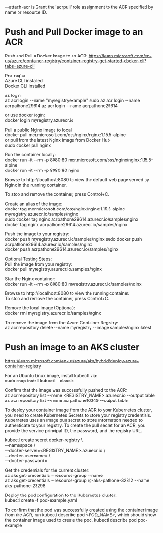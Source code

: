 --attach-acr is Grant the 'acrpull' role assignment to the ACR specified by name or resource ID.


# Push and Pull Docker image to an ACR  

Push and Pull a Docker Image to an ACR: https://learn.microsoft.com/en-us/azure/container-registry/container-registry-get-started-docker-cli?tabs=azure-cli  

Pre-req's:  
Azure CLI installed  
Docker CLI installed  

az login  
az acr login --name "myregistryexample" 
sudo az acr login --name acrpathone29614
az acr login --name acrpathone29614

or use docker login:  
docker login myregistry.azurecr.io  

Pull a public Nginx image to local:  
docker pull mcr.microsoft.com/oss/nginx/nginx:1.15.5-alpine  
or pull from the latest Nginx image from Docker Hub    
sudo docker pull nginx

Run the container locally:  
docker run -it --rm -p 8080:80 mcr.microsoft.com/oss/nginx/nginx:1.15.5-alpine   
docker run -it --rm -p 8080:80 nginx 

Browse to http://localhost:8080 to view the default web page served by Nginx in the running container.  

To stop and remove the container, press Control+C.  

Create an alias of the image:  
docker tag mcr.microsoft.com/oss/nginx/nginx:1.15.5-alpine myregistry.azurecr.io/samples/nginx    
sudo docker tag nginx acrpathone29614.azurecr.io/samples/nginx  
docker tag nginx acrpathone29614.azurecr.io/samples/nginx  

Push the image to your registry:  
docker push myregistry.azurecr.io/samples/nginx 
sudo docker push acrpathone29614.azurecr.io/samples/nginx  
docker push acrpathone29614.azurecr.io/samples/nginx  

Optional Testing Steps:  
Pull the image from your registry:    
docker pull myregistry.azurecr.io/samples/nginx  

Star the Nginx container:  
docker run -it --rm -p 8080:80 myregistry.azurecr.io/samples/nginx  

Browse to http://localhost:8080 to view the running container.  
To stop and remove the container, press Control+C.  

Remove the local image (Optional):  
docker rmi myregistry.azurecr.io/samples/nginx  

To remove the image from the Azure Container Registry:  
az acr repository delete --name myregistry --image samples/nginx:latest  

# Push an image to an AKS cluster 

https://learn.microsoft.com/en-us/azure/aks/hybrid/deploy-azure-container-registry  

For an Ubuntu Linux image, install kubectl via:  
sudo snap install kubectl --classic  

Confirm that the image was successfully pushed to the ACR:  
az acr repository list --name <REGISTRY_NAME>.azurecr.io --output table  
az acr repository list --name acrpathone16649 --output table  

To deploy your container image from the ACR to your Kubernetes cluster, you need to create Kubernetes Secrets to store your registry credentials. Kubernetes uses an image pull secret to store information needed to authenticate to your registry. To create the pull secret for an ACR, you provide the service principal ID, the password, and the registry URL.  

kubectl create secret docker-registry <secret-name> \  
    --namespace <namespace> \  
    --docker-server=<REGISTRY_NAME>.azurecr.io \  
    --docker-username=<appId> \  
    --docker-password=<password>  

Get the credentials for the current cluster:   
az aks get-credentials --resource-group <ResourceGroup> --name <AKSClusterName>   
az aks get-credentials --resource-group rg-aks-pathone-32312 --name aks-pathone-23298  

Deploy the pod configuration to the Kubernetes cluster:  
kubectl create -f pod-example.yaml  

To confirm that the pod was successfully created using the container image from the ACR, run kubectl describe pod <POD_NAME>, which should show the container image used to create the pod.
kubectl describe pod pod-example  

